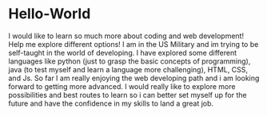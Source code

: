 # Hello-World
I would like to learn so much more about coding and web development! Help me explore different options!
I am in the US Military and im trying to be self-taught in the world of developing. I have explored some different languages like python (just to grasp the basic concepts of programming), java (to test myself and learn a language more challenging), HTML, CSS, and Js. So far I am really enjoying the web developing path and i am looking forward to getting more advanced. I would really like to explore more possibilities and best routes to learn so i can better set myself up for the future and have the confidence in my skills to land a great job.   
